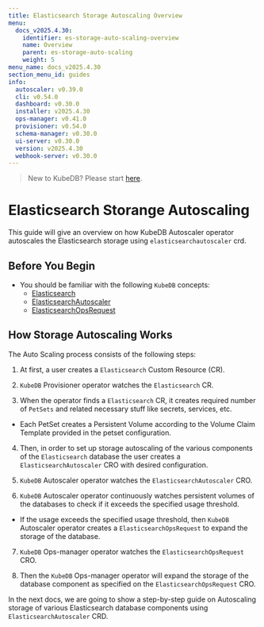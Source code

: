 ```yaml
---
title: Elasticsearch Storage Autoscaling Overview
menu:
  docs_v2025.4.30:
    identifier: es-storage-auto-scaling-overview
    name: Overview
    parent: es-storage-auto-scaling
    weight: 5
menu_name: docs_v2025.4.30
section_menu_id: guides
info:
  autoscaler: v0.39.0
  cli: v0.54.0
  dashboard: v0.30.0
  installer: v2025.4.30
  ops-manager: v0.41.0
  provisioner: v0.54.0
  schema-manager: v0.30.0
  ui-server: v0.30.0
  version: v2025.4.30
  webhook-server: v0.30.0
---
```


> New to KubeDB? Please start [here](/docs/v2025.4.30/README).

# Elasticsearch Storange Autoscaling

This guide will give an overview on how KubeDB Autoscaler operator autoscales the Elasticsearch storage using `elasticsearchautoscaler` crd.

## Before You Begin

- You should be familiar with the following `KubeDB` concepts:
  - [Elasticsearch](/docs/v2025.4.30/guides/elasticsearch/concepts/elasticsearch/)
  - [ElasticsearchAutoscaler](/docs/v2025.4.30/guides/elasticsearch/concepts/autoscaler/)
  - [ElasticsearchOpsRequest](/docs/v2025.4.30/guides/elasticsearch/concepts/elasticsearch-ops-request/)

## How Storage Autoscaling Works

The Auto Scaling process consists of the following steps:

1. At first, a user creates a `Elasticsearch` Custom Resource (CR).

2. `KubeDB` Provisioner  operator watches the `Elasticsearch` CR.

3. When the operator finds a `Elasticsearch` CR, it creates required number of `PetSets` and related necessary stuff like secrets, services, etc.

- Each PetSet creates a Persistent Volume according to the Volume Claim Template provided in the petset configuration.

4. Then, in order to set up storage autoscaling of the various components of the `Elasticsearch` database the user creates a `ElasticsearchAutoscaler` CRO with desired configuration.

5. `KubeDB` Autoscaler operator watches the `ElasticsearchAutoscaler` CRO.

6. `KubeDB` Autoscaler operator continuously watches persistent volumes of the databases to check if it exceeds the specified usage threshold.
- If the usage exceeds the specified usage threshold, then `KubeDB` Autoscaler operator creates a `ElasticsearchOpsRequest` to expand the storage of the database.

7. `KubeDB` Ops-manager operator watches the `ElasticsearchOpsRequest` CRO.

8. Then the `KubeDB` Ops-manager operator will expand the storage of the database component as specified on the `ElasticsearchOpsRequest` CRO.

In the next docs, we are going to show a step-by-step guide on Autoscaling storage of various Elasticsearch database components using `ElasticsearchAutoscaler` CRD.
